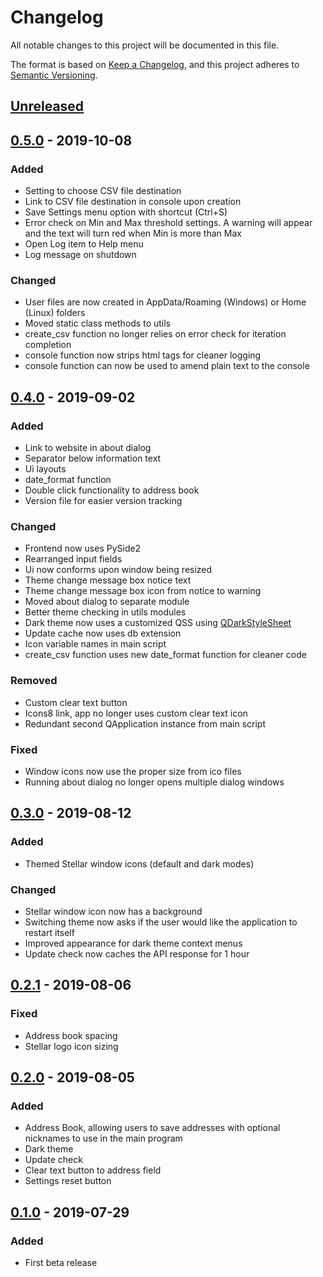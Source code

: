 # Changelog
All notable changes to this project will be documented in this file.

The format is based on [Keep a Changelog](https://keepachangelog.com/en/1.0.0/),
and this project adheres to [Semantic Versioning](https://semver.org/spec/v2.0.0.html).

## [Unreleased]

## [0.5.0] - 2019-10-08
### Added
- Setting to choose CSV file destination
- Link to CSV file destination in console upon creation
- Save Settings menu option with shortcut (Ctrl+S)
- Error check on Min and Max threshold settings. A warning will appear and the text will turn red when Min is more than
Max
- Open Log item to Help menu
- Log message on shutdown

### Changed
- User files are now created in AppData/Roaming (Windows) or Home (Linux) folders
- Moved static class methods to utils
- create_csv function no longer relies on error check for iteration completion
- console function now strips html tags for cleaner logging
- console function can now be used to amend plain text to the console

## [0.4.0] - 2019-09-02
### Added
- Link to website in about dialog
- Separator below information text
- Ui layouts
- date_format function
- Double click functionality to address book
- Version file for easier version tracking

### Changed
- Frontend now uses PySide2
- Rearranged input fields
- Ui now conforms upon window being resized
- Theme change message box notice text
- Theme change message box icon from notice to warning
- Moved about dialog to separate module
- Better theme checking in utils modules
- Dark theme now uses a customized QSS using [QDarkStyleSheet](https://github.com/ColinDuquesnoy/QDarkStyleSheet)
- Update cache now uses db extension
- Icon variable names in main script
- create_csv function uses new date_format function for cleaner code

### Removed
- Custom clear text button
- Icons8 link, app no longer uses custom clear text icon
- Redundant second QApplication instance from main script

### Fixed
- Window icons now use the proper size from ico files
- Running about dialog no longer opens multiple dialog windows

## [0.3.0] - 2019-08-12
### Added
- Themed Stellar window icons (default and dark modes)

### Changed
- Stellar window icon now has a background
- Switching theme now asks if the user would like the application to restart itself
- Improved appearance for dark theme context menus
- Update check now caches the API response for 1 hour

## [0.2.1] - 2019-08-06
### Fixed
- Address book spacing
- Stellar logo icon sizing

## [0.2.0] - 2019-08-05
### Added
- Address Book, allowing users to save addresses with optional nicknames to use in the main program
- Dark theme
- Update check
- Clear text button to address field
- Settings reset button

## [0.1.0] - 2019-07-29
### Added
- First beta release

[Unreleased]: https://github.com/usertxt/stellar-csv-creator/compare/v0.5.0...dev
[0.5.0]: https://github.com/usertxt/stellar-csv-creator/compare/v0.4.0...v0.5.0
[0.4.0]: https://github.com/usertxt/stellar-csv-creator/compare/v0.3.0...v0.4.0
[0.3.0]: https://github.com/usertxt/stellar-csv-creator/compare/v0.2.1...v0.3.0
[0.2.1]: https://github.com/usertxt/stellar-csv-creator/compare/v0.2.0...v0.2.1
[0.2.0]: https://github.com/usertxt/stellar-csv-creator/compare/v0.1.0...v0.2.0
[0.1.0]: https://github.com/usertxt/stellar-csv-creator/releases/tag/v0.1.0